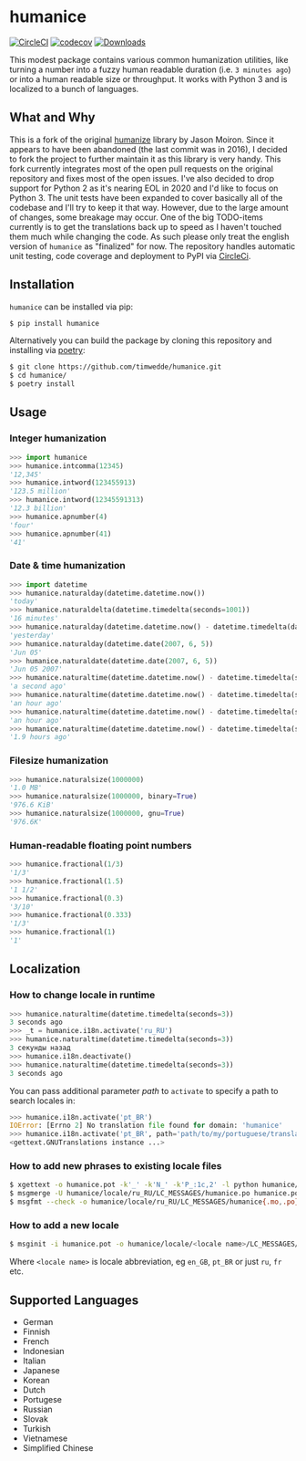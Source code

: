 # humanice

[![CircleCI](https://circleci.com/gh/timwedde/humanice.svg?style=svg)](https://circleci.com/gh/timwedde/humanice)
[![codecov](https://codecov.io/gh/timwedde/humanice/branch/master/graph/badge.svg)](https://codecov.io/gh/timwedde/humanice)
[![Downloads](https://pepy.tech/badge/humanice)](https://pepy.tech/project/humanice)

This modest package contains various common humanization utilities, like turning a number into a fuzzy human readable duration (i.e. `3 minutes ago`) or into a human readable size or throughput. It works with Python 3 and is localized to a bunch of languages.


## What and Why
This is a fork of the original [humanize](https://github.com/jmoiron/humanize) library by Jason Moiron. Since it appears to have been abandoned (the last commit was in 2016), I decided to fork the project to further maintain it as this library is very handy. This fork currently integrates most of the open pull requests on the original repository and fixes most of the open issues.
I've also decided to drop support for Python 2 as it's nearing EOL in 2020 and I'd like to focus on Python 3. The unit tests have been expanded to cover basically all of the codebase and I'll try to keep it that way. However, due to the large amount of changes, some breakage may occur.
One of the big TODO-items currently is to get the translations back up to speed as I haven't touched them much while changing the code. As such please only treat the english version of `humanice` as "finalized" for now.
The repository handles automatic unit testing, code coverage and deployment to PyPI via [CircleCi](https://circleci.com/).


## Installation

`humanice` can be installed via pip:
```bash
$ pip install humanice
```

Alternatively you can build the package by cloning this repository and installing via [poetry](https://github.com/sdispater/poetry):
```bash
$ git clone https://github.com/timwedde/humanice.git
$ cd humanice/
$ poetry install
```

## Usage

### Integer humanization

```python
>>> import humanice
>>> humanice.intcomma(12345)
'12,345'
>>> humanice.intword(123455913)
'123.5 million'
>>> humanice.intword(12345591313)
'12.3 billion'
>>> humanice.apnumber(4)
'four'
>>> humanice.apnumber(41)
'41'
```

### Date & time humanization

```python
>>> import datetime
>>> humanice.naturalday(datetime.datetime.now())
'today'
>>> humanice.naturaldelta(datetime.timedelta(seconds=1001))
'16 minutes'
>>> humanice.naturalday(datetime.datetime.now() - datetime.timedelta(days=1))
'yesterday'
>>> humanice.naturalday(datetime.date(2007, 6, 5))
'Jun 05'
>>> humanice.naturaldate(datetime.date(2007, 6, 5))
'Jun 05 2007'
>>> humanice.naturaltime(datetime.datetime.now() - datetime.timedelta(seconds=1))
'a second ago'
>>> humanice.naturaltime(datetime.datetime.now() - datetime.timedelta(seconds=3600))
'an hour ago'
>>> humanice.naturaltime(datetime.datetime.now() - datetime.timedelta(seconds=7000))
'an hour ago'
>>> humanice.naturaltime(datetime.datetime.now() - datetime.timedelta(seconds=7000), precise=True)
'1.9 hours ago'
```

### Filesize humanization

```python
>>> humanice.naturalsize(1000000)
'1.0 MB'
>>> humanice.naturalsize(1000000, binary=True)
'976.6 KiB'
>>> humanice.naturalsize(1000000, gnu=True)
'976.6K'
```

### Human-readable floating point numbers

```python
>>> humanice.fractional(1/3)
'1/3'
>>> humanice.fractional(1.5)
'1 1/2'
>>> humanice.fractional(0.3)
'3/10'
>>> humanice.fractional(0.333)
'1/3'
>>> humanice.fractional(1)
'1'
```

## Localization

### How to change locale in runtime

```python
>>> humanice.naturaltime(datetime.timedelta(seconds=3))
3 seconds ago
>>> _t = humanice.i18n.activate('ru_RU')
>>> humanice.naturaltime(datetime.timedelta(seconds=3))
3 секунды назад
>>> humanice.i18n.deactivate()
>>> humanice.naturaltime(datetime.timedelta(seconds=3))
3 seconds ago
```

You can pass additional parameter *path* to `activate` to specify a path to search locales in:

```python
>>> humanice.i18n.activate('pt_BR')
IOError: [Errno 2] No translation file found for domain: 'humanice'
>>> humanice.i18n.activate('pt_BR', path='path/to/my/portuguese/translation/')
<gettext.GNUTranslations instance ...>
```

### How to add new phrases to existing locale files

```bash
$ xgettext -o humanice.pot -k'_' -k'N_' -k'P_:1c,2' -l python humanice/*.py  # extract new phrases
$ msgmerge -U humanice/locale/ru_RU/LC_MESSAGES/humanice.po humanice.pot # add them to locale files
$ msgfmt --check -o humanice/locale/ru_RU/LC_MESSAGES/humanice{.mo,.po} # compile to binary .mo
```

### How to add a new locale

```bash
$ msginit -i humanice.pot -o humanice/locale/<locale name>/LC_MESSAGES/humanice.po --locale <locale name>
```

Where `<locale name>` is locale abbreviation, eg `en_GB`, `pt_BR` or just `ru`, `fr` etc.


## Supported Languages

* German
* Finnish
* French
* Indonesian
* Italian
* Japanese
* Korean
* Dutch
* Portugese
* Russian
* Slovak
* Turkish
* Vietnamese
* Simplified Chinese
